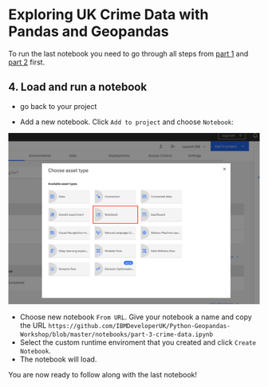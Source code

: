 # Exploring UK Crime Data with Pandas and Geopandas

To run the last notebook you need to go through all steps from [part 1]() and [part 2]() first. 

## 4. Load and run a notebook

- go back to your project

-  Add a new notebook. Click `Add to project` and choose `Notebook`:

![](https://github.com/IBMDeveloperUK/python-geopandas-workshop/blob/master/images/notebook.png)

- Choose new notebook `From URL`. Give your notebook a name and copy the URL `https://github.com/IBMDeveloperUK/Python-Geopandas-Workshop/blob/master/notebooks/part-3-crime-data.ipynb`
- Select the custom runtime enviroment that you created and click `Create Notebook`. 
-  The notebook will load. 
 
You are now ready to follow along with the last notebook!
